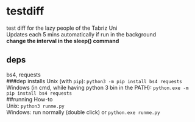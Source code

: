 # testdiff
test diff for the lazy people of the Tabriz Uni  
Updates each 5 mins automatically if run in the background  
__change the interval in the sleep() command__  
## deps
bs4, requests  
###dep installs
Unix (with `pip`): `python3 -m pip install bs4 requests`  
Windows (in cmd, while having python 3 bin in the PATH): `python.exe -m pip install bs4 requests`  
##running How-to  
Unix: `python3 runme.py`  
Windows: run normally (double click) or `python.exe runme.py`  
